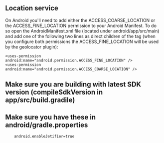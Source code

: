 ## Location service

On Android you'll need to add either the ACCESS_COARSE_LOCATION or the ACCESS_FINE_LOCATION permission to your Android Manifest. To do so open the AndroidManifest.xml file (located under android/app/src/main) and add one of the following two lines as direct children of the <manifest> tag (when you configure both permissions the ACCESS_FINE_LOCATION will be used by the geolocator plugin):

``` 
<uses-permission android:name="android.permission.ACCESS_FINE_LOCATION" />
<uses-permission android:name="android.permission.ACCESS_COARSE_LOCATION" />

```

## Make sure you are building with latest SDK version (compileSdkVersion in app/src/build.gradile)

## Make sure you have these in android/gradle.properties

```android.useAndroidX=true
    android.enableJetifier=true
```




